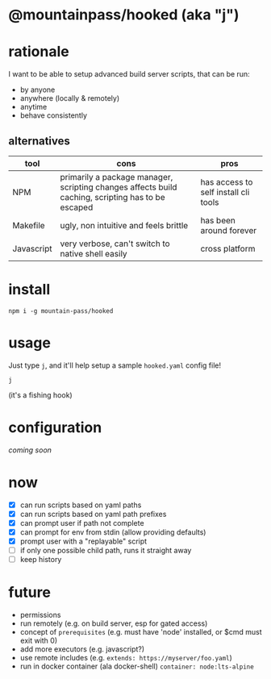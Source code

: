 # @mountainpass/hooked (aka "j")

# rationale

I want to be able to setup advanced build server scripts, that can be run:
- by anyone
- anywhere (locally & remotely)
- anytime
- behave consistently

## alternatives

|tool|cons|pros|
|---|---|---|
| NPM | primarily a package manager, scripting changes affects build caching, scripting has to be escaped | has access to self install cli tools|
| Makefile | ugly, non intuitive and feels brittle | has been around forever |
| Javascript | very verbose, can't switch to native shell easily | cross platform|

# install

```
npm i -g mountain-pass/hooked
```

# usage

Just type `j`, and it'll help setup a sample `hooked.yaml` config file!
```
j
```
(it's a fishing hook)

# configuration

_coming soon_

# now
- [x] can run scripts based on yaml paths
- [x] can run scripts based on yaml path prefixes
- [x] can prompt user if path not complete
- [x] can prompt for env from stdin (allow providing defaults)
- [x] prompt user with a "replayable" script
- [ ] if only one possible child path, runs it straight away
- [ ] keep history

# future
- permissions
- run remotely (e.g. on build server, esp for gated access)
- concept of `prerequisites` (e.g. must have 'node' installed, or $cmd must exit with 0)
- add more executors (e.g. javascript?)
- use remote includes (e.g. `extends: https://myserver/foo.yaml`)
- run in docker container (ala docker-shell) `container: node:lts-alpine`
  